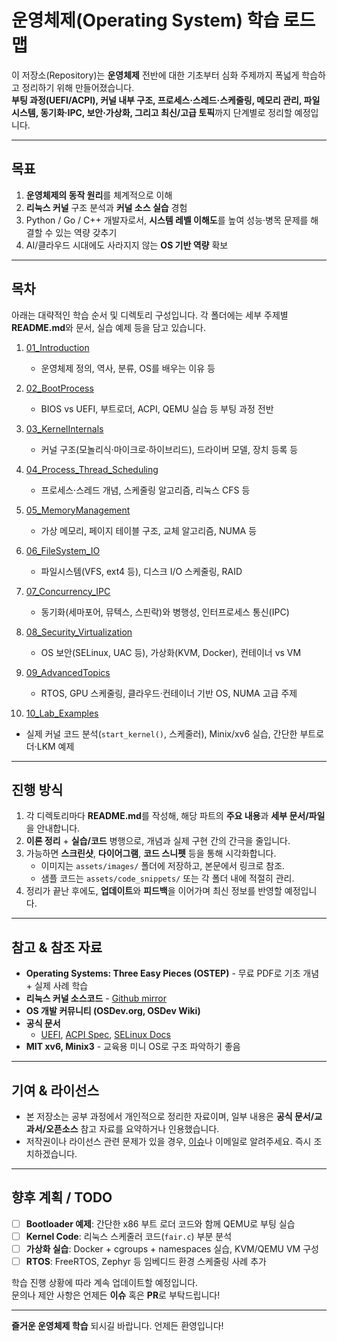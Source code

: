 # 운영체제(Operating System) 학습 로드맵

이 저장소(Repository)는 **운영체제** 전반에 대한 기초부터 심화 주제까지 폭넓게 학습하고 정리하기 위해 만들어졌습니다.  
**부팅 과정(UEFI/ACPI), 커널 내부 구조, 프로세스·스레드·스케줄링, 메모리 관리, 파일 시스템, 동기화·IPC, 보안·가상화, 그리고 최신/고급 토픽**까지 단계별로 정리할 예정입니다.

---

## 목표

1. **운영체제의 동작 원리**를 체계적으로 이해
2. **리눅스 커널** 구조 분석과 **커널 소스 실습** 경험
3. Python / Go / C++ 개발자로서, **시스템 레벨 이해도**를 높여 성능·병목 문제를 해결할 수 있는 역량 갖추기
4. AI/클라우드 시대에도 사라지지 않는 **OS 기반 역량** 확보

---

## 목차

아래는 대략적인 학습 순서 및 디렉토리 구성입니다. 각 폴더에는 세부 주제별 **README.md**와 문서, 실습 예제 등을 담고 있습니다.

1. [01_Introduction](./01_Introduction/README.md)  
   - 운영체제 정의, 역사, 분류, OS를 배우는 이유 등

2. [02_BootProcess](./02_BootProcess/README.md)  
   - BIOS vs UEFI, 부트로더, ACPI, QEMU 실습 등 부팅 과정 전반

3. [03_KernelInternals](./03_KernelInternals/README.md)  
   - 커널 구조(모놀리식·마이크로·하이브리드), 드라이버 모델, 장치 등록 등

4. [04_Process_Thread_Scheduling](./04_Process_Thread_Scheduling/README.md)  
   - 프로세스·스레드 개념, 스케줄링 알고리즘, 리눅스 CFS 등

5. [05_MemoryManagement](./05_MemoryManagement/README.md)  
   - 가상 메모리, 페이지 테이블 구조, 교체 알고리즘, NUMA 등

6. [06_FileSystem_IO](./06_FileSystem_IO/README.md)  
   - 파일시스템(VFS, ext4 등), 디스크 I/O 스케줄링, RAID

7. [07_Concurrency_IPC](./07_Concurrency_IPC/README.md)  
   - 동기화(세마포어, 뮤텍스, 스핀락)와 병행성, 인터프로세스 통신(IPC)

8. [08_Security_Virtualization](./08_Security_Virtualization/README.md)  
   - OS 보안(SELinux, UAC 등), 가상화(KVM, Docker), 컨테이너 vs VM

9. [09_AdvancedTopics](./09_AdvancedTopics/README.md)  
   - RTOS, GPU 스케줄링, 클라우드·컨테이너 기반 OS, NUMA 고급 주제

10. [10_Lab_Examples](./10_Lab_Examples/README.md)  
   - 실제 커널 코드 분석(`start_kernel()`, 스케줄러), Minix/xv6 실습, 간단한 부트로더·LKM 예제

---

## 진행 방식

1. 각 디렉토리마다 **README.md**를 작성해, 해당 파트의 **주요 내용**과 **세부 문서/파일**을 안내합니다.
2. **이론 정리** + **실습/코드** 병행으로, 개념과 실제 구현 간의 간극을 줄입니다.
3. 가능하면 **스크린샷**, **다이어그램**, **코드 스니펫** 등을 통해 시각화합니다.  
   - 이미지는 `assets/images/` 폴더에 저장하고, 본문에서 링크로 참조.
   - 샘플 코드는 `assets/code_snippets/` 또는 각 폴더 내에 적절히 관리.
4. 정리가 끝난 후에도, **업데이트**와 **피드백**을 이어가며 최신 정보를 반영할 예정입니다.

---

## 참고 & 참조 자료

- **Operating Systems: Three Easy Pieces (OSTEP)** - 무료 PDF로 기초 개념 + 실제 사례 학습
- **리눅스 커널 소스코드** - [Github mirror](https://github.com/torvalds/linux)
- **OS 개발 커뮤니티 (OSDev.org, OSDev Wiki)**  
- **공식 문서**
  - [UEFI](https://uefi.org/), [ACPI Spec](https://uefi.org/specs/acpi), [SELinux Docs](https://selinuxproject.org/)
- **MIT xv6, Minix3** - 교육용 미니 OS로 구조 파악하기 좋음

---

## 기여 & 라이선스

- 본 저장소는 공부 과정에서 개인적으로 정리한 자료이며, 일부 내용은 **공식 문서/교과서/오픈소스** 참고 자료를 요약하거나 인용했습니다.  
- 저작권이나 라이선스 관련 문제가 있을 경우, [이슈](#)나 이메일로 알려주세요. 즉시 조치하겠습니다.

---

## 향후 계획 / TODO

- [ ] **Bootloader 예제**: 간단한 x86 부트 로더 코드와 함께 QEMU로 부팅 실습  
- [ ] **Kernel Code**: 리눅스 스케줄러 코드(`fair.c`) 부분 분석  
- [ ] **가상화 실습**: Docker + cgroups + namespaces 실습, KVM/QEMU VM 구성  
- [ ] **RTOS**: FreeRTOS, Zephyr 등 임베디드 환경 스케줄링 사례 추가  

학습 진행 상황에 따라 계속 업데이트할 예정입니다.  
문의나 제안 사항은 언제든 **이슈** 혹은 **PR**로 부탁드립니다!

---

**즐거운 운영체제 학습** 되시길 바랍니다. 언제든 환영입니다! 
